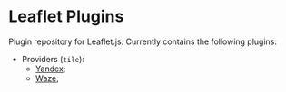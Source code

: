 # Leaflet Plugins
Plugin repository for Leaflet.js. Currently contains the following plugins:
- Providers (`tile`):
  * [Yandex](/tile/L.TileLayer.Yandex.md);
  * [Waze](/tile/L.TileLayer.Waze.md);
